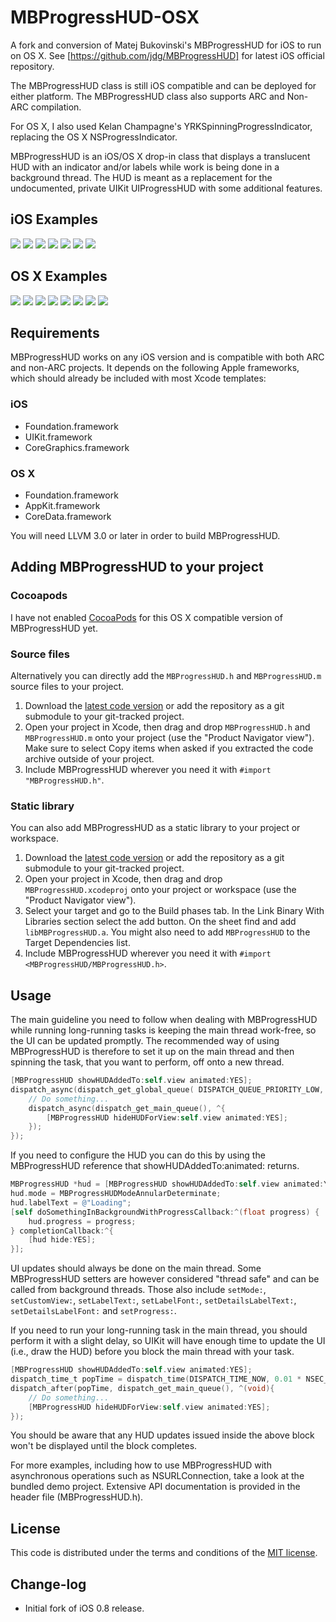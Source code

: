 # MBProgressHUD-OSX

A fork and conversion of Matej Bukovinski's MBProgressHUD for iOS to run on OS X.
See [https://github.com/jdg/MBProgressHUD] for latest iOS official repository.

The MBProgressHUD class is still iOS compatible and can be deployed for either platform.
The MBProgressHUD class also supports ARC and Non-ARC compilation.

For OS X, I also used Kelan Champagne's YRKSpinningProgressIndicator, replacing
the OS X NSProgressIndicator.

MBProgressHUD is an iOS/OS X drop-in class that displays a translucent HUD with an indicator and/or labels while work is being done in a background thread. The HUD is meant as a replacement for the undocumented, private UIKit UIProgressHUD with some additional features.

## iOS Examples
[![](http://dl.dropbox.com/u/378729/MBProgressHUD/1-thumb.png)](http://dl.dropbox.com/u/378729/MBProgressHUD/1.png)
[![](http://dl.dropbox.com/u/378729/MBProgressHUD/2-thumb.png)](http://dl.dropbox.com/u/378729/MBProgressHUD/2.png)
[![](http://dl.dropbox.com/u/378729/MBProgressHUD/3-thumb.png)](http://dl.dropbox.com/u/378729/MBProgressHUD/3.png)
[![](http://dl.dropbox.com/u/378729/MBProgressHUD/4-thumb.png)](http://dl.dropbox.com/u/378729/MBProgressHUD/4.png)
[![](http://dl.dropbox.com/u/378729/MBProgressHUD/5-thumb.png)](http://dl.dropbox.com/u/378729/MBProgressHUD/5.png)
[![](http://dl.dropbox.com/u/378729/MBProgressHUD/6-thumb.png)](http://dl.dropbox.com/u/378729/MBProgressHUD/6.png)
[![](http://dl.dropbox.com/u/378729/MBProgressHUD/7-thumb.png)](http://dl.dropbox.com/u/378729/MBProgressHUD/7.png)

## OS X Examples
[![](http://dl.dropbox.com/u/176305/MBProgressHUD-OSX/OSX_1_thumb.png)](http://dl.dropbox.com/u/176305/MBProgressHUD-OSX/OSX_1.png)
[![](http://dl.dropbox.com/u/176305/MBProgressHUD-OSX/OSX_2_thumb.png)](http://dl.dropbox.com/u/176305/MBProgressHUD-OSX/OSX_2.png)
[![](http://dl.dropbox.com/u/176305/MBProgressHUD-OSX/OSX_3_thumb.png)](http://dl.dropbox.com/u/176305/MBProgressHUD-OSX/OSX_3.png)
[![](http://dl.dropbox.com/u/176305/MBProgressHUD-OSX/OSX_4_thumb.png)](http://dl.dropbox.com/u/176305/MBProgressHUD-OSX/OSX_4.png)
[![](http://dl.dropbox.com/u/176305/MBProgressHUD-OSX/OSX_6_thumb.png)](http://dl.dropbox.com/u/176305/MBProgressHUD-OSX/OSX_6.png)
[![](http://dl.dropbox.com/u/176305/MBProgressHUD-OSX/OSX_7_thumb.png)](http://dl.dropbox.com/u/176305/MBProgressHUD-OSX/OSX_7.png)
[![](http://dl.dropbox.com/u/176305/MBProgressHUD-OSX/OSX_13_thumb.png)](http://dl.dropbox.com/u/176305/MBProgressHUD-OSX/OSX_13.png)
[![](http://dl.dropbox.com/u/176305/MBProgressHUD-OSX/OSX_14_thumb.png)](http://dl.dropbox.com/u/176305/MBProgressHUD-OSX/OSX_14.png)


## Requirements

MBProgressHUD works on any iOS version and is compatible with both ARC and non-ARC projects. It depends on the following Apple frameworks, which should already be included with most Xcode templates:

### iOS
* Foundation.framework
* UIKit.framework
* CoreGraphics.framework

### OS X
* Foundation.framework
* AppKit.framework
* CoreData.framework

You will need LLVM 3.0 or later in order to build MBProgressHUD. 

## Adding MBProgressHUD to your project

### Cocoapods

I have not enabled [CocoaPods](http://cocoapods.org) for this OS X compatible version of MBProgressHUD yet.

### Source files

Alternatively you can directly add the `MBProgressHUD.h` and `MBProgressHUD.m` source files to your project.

1. Download the [latest code version](https://github.com/matej/MBProgressHUD/archive/master.zip) or add the repository as a git submodule to your git-tracked project. 
2. Open your project in Xcode, then drag and drop `MBProgressHUD.h` and `MBProgressHUD.m` onto your project (use the "Product Navigator view"). Make sure to select Copy items when asked if you extracted the code archive outside of your project. 
3. Include MBProgressHUD wherever you need it with `#import "MBProgressHUD.h"`.

### Static library

You can also add MBProgressHUD as a static library to your project or workspace. 

1. Download the [latest code version](https://github.com/matej/MBProgressHUD/downloads) or add the repository as a git submodule to your git-tracked project. 
2. Open your project in Xcode, then drag and drop `MBProgressHUD.xcodeproj` onto your project or workspace (use the "Product Navigator view"). 
3. Select your target and go to the Build phases tab. In the Link Binary With Libraries section select the add button. On the sheet find and add `libMBProgressHUD.a`. You might also need to add `MBProgressHUD` to the Target Dependencies list. 
4. Include MBProgressHUD wherever you need it with `#import <MBProgressHUD/MBProgressHUD.h>`.

## Usage

The main guideline you need to follow when dealing with MBProgressHUD while running long-running tasks is keeping the main thread work-free, so the UI can be updated promptly. The recommended way of using MBProgressHUD is therefore to set it up on the main thread and then spinning the task, that you want to perform, off onto a new thread. 

```objective-c
[MBProgressHUD showHUDAddedTo:self.view animated:YES];
dispatch_async(dispatch_get_global_queue( DISPATCH_QUEUE_PRIORITY_LOW, 0), ^{
	// Do something...
	dispatch_async(dispatch_get_main_queue(), ^{
		[MBProgressHUD hideHUDForView:self.view animated:YES];
	});
});
```

If you need to configure the HUD you can do this by using the MBProgressHUD reference that showHUDAddedTo:animated: returns. 

```objective-c
MBProgressHUD *hud = [MBProgressHUD showHUDAddedTo:self.view animated:YES];
hud.mode = MBProgressHUDModeAnnularDeterminate;
hud.labelText = @"Loading";
[self doSomethingInBackgroundWithProgressCallback:^(float progress) {
	hud.progress = progress;
} completionCallback:^{
	[hud hide:YES];
}];
```

UI updates should always be done on the main thread. Some MBProgressHUD setters are however considered "thread safe" and can be called from background threads. Those also include `setMode:`, `setCustomView:`, `setLabelText:`, `setLabelFont:`, `setDetailsLabelText:`, `setDetailsLabelFont:` and `setProgress:`.

If you need to run your long-running task in the main thread, you should perform it with a slight delay, so UIKit will have enough time to update the UI (i.e., draw the HUD) before you block the main thread with your task.

```objective-c
[MBProgressHUD showHUDAddedTo:self.view animated:YES];
dispatch_time_t popTime = dispatch_time(DISPATCH_TIME_NOW, 0.01 * NSEC_PER_SEC);
dispatch_after(popTime, dispatch_get_main_queue(), ^(void){
	// Do something...
	[MBProgressHUD hideHUDForView:self.view animated:YES];
});
```

You should be aware that any HUD updates issued inside the above block won't be displayed until the block completes.

For more examples, including how to use MBProgressHUD with asynchronous operations such as NSURLConnection, take a look at the bundled demo project. Extensive API documentation is provided in the header file (MBProgressHUD.h).


## License

This code is distributed under the terms and conditions of the [MIT license](LICENSE). 

## Change-log

- Initial fork of iOS 0.8 release.
